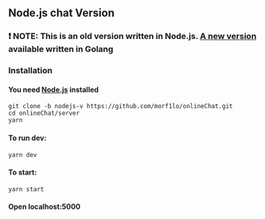 ## Node.js chat Version
### ❗️ NOTE: This is an old version written in Node.js. [A new version](https://github.com/morf1lo/onlineChat/tree/master) available written in Golang

### Installation
#### You need [Node.js](https://nodejs.org/en) installed

```
git clone -b nodejs-v https://github.com/morf1lo/onlineChat.git
cd onlineChat/server
yarn
```

#### To run dev:
```
yarn dev
```

#### To start:
```
yarn start
```

#### Open localhost:5000
